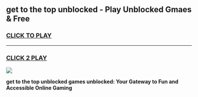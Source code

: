 
## get to the top unblocked - Play Unblocked Gmaes & Free
<h3>
<a href="https://news.freeplayer.one?title=get_to_the_top_unblocked&ref=16F">CLICK TO PLAY</a></h3>
<hr>

<h3>
<a href="https://news.freeplayer.one?title=get_to_the_top_unblocked&ref=16F">CLICK 2 PLAY</a>
  
</h3>

<a href="https://news.freeplayer.one?title=get_to_the_top_unblocked&ref=16F/"><img src="https://clearcache.store/games.png"></a>


**get to the top unblocked games unblocked: Your Gateway to Fun and Accessible Online Gaming**
